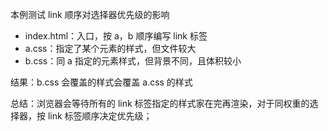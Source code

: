本例测试 link 顺序对选择器优先级的影响

- index.html：入口，按 a，b 顺序编写 link 标签
- a.css：指定了某个元素的样式，但文件较大
- b.css：同 a 指定的元素样式，但背景不同，且体积较小

结果：b.css 会覆盖的样式会覆盖 a.css 的样式

总结：浏览器会等待所有的 link 标签指定的样式家在完再渲染，对于同权重的选择器，按 link 标签顺序决定优先级；
